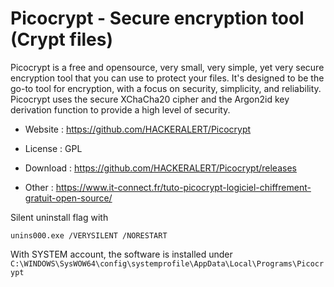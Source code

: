 # Picocrypt - Secure encryption tool (Crypt files)

Picocrypt is a free and opensource, very small, very simple, yet very secure encryption tool that you can use to protect your files.
It's designed to be the go-to tool for encryption, with a focus on security, simplicity, and reliability.
Picocrypt uses the secure XChaCha20 cipher and the Argon2id key derivation function to provide a high level of security. 

* Website : https://github.com/HACKERALERT/Picocrypt
* License : GPL

* Download : https://github.com/HACKERALERT/Picocrypt/releases

* Other : https://www.it-connect.fr/tuto-picocrypt-logiciel-chiffrement-gratuit-open-source/

Silent uninstall flag with
```
unins000.exe /VERYSILENT /NORESTART
```

With SYSTEM account, the software is installed under `C:\WINDOWS\SysWOW64\config\systemprofile\AppData\Local\Programs\Picocrypt`

